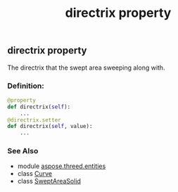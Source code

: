 ﻿---
title: directrix property
second_title: Aspose.3D for Python via .NET API References
description: 
type: docs
weight: 100
url: /python-net/aspose.threed.entities/sweptareasolid/directrix/
is_root: false
---

## directrix property


The directrix that the swept area sweeping along with.
### Definition:
```python
@property
def directrix(self):
    ...
@directrix.setter
def directrix(self, value):
    ...
```

### See Also
* module [aspose.threed.entities](../../)
* class [Curve](/3d/python-net/aspose.threed.entities/curve)
* class [SweptAreaSolid](/3d/python-net/aspose.threed.entities/sweptareasolid)
